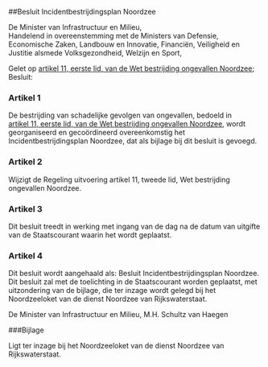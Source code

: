 <meta http-equiv='Content-Type' content='text/html; charset=utf-8' />

##Besluit Incidentbestrijdingsplan Noordzee

De Minister van Infrastructuur en Milieu,  
Handelend in overeenstemming met de Ministers van Defensie, Economische Zaken, Landbouw en Innovatie, Financiën, Veiligheid en Justitie alsmede Volksgezondheid, Welzijn en Sport,

Gelet op [artikel 11, eerste lid, van de Wet bestrijding ongevallen Noordzee](../../../../../wet/wet/bestrijding/ongevallen/noordzee/BWBR0005444/README.md);
Besluit:    

### Artikel  1  

De bestrijding van schadelijke gevolgen van ongevallen, bedoeld in [artikel 11, eerste lid, van de Wet bestrijding ongevallen Noordzee](../../../../../wet/wet/bestrijding/ongevallen/noordzee/BWBR0005444/README.md), wordt georganiseerd en gecoördineerd overeenkomstig het Incidentbestrijdingsplan Noordzee, dat als bijlage bij dit besluit is gevoegd. 

### Artikel  2  

Wijzigt de Regeling uitvoering artikel 11, tweede lid, Wet bestrijding ongevallen Noordzee. 

### Artikel  3  

Dit besluit treedt in werking met ingang van de dag na de datum van uitgifte van de Staatscourant waarin het wordt geplaatst. 

### Artikel  4  

Dit besluit wordt aangehaald als: Besluit Incidentbestrijdingsplan Noordzee. 
Dit besluit zal met de toelichting in de Staatscourant worden geplaatst, met uitzondering van de bijlage, die ter inzage wordt gelegd bij het Noordzeeloket van de dienst Noordzee van Rijkswaterstaat.  

De 
Minister van Infrastructuur en Milieu, 
M.H. Schultz van Haegen    

###Bijlage 

Ligt ter inzage bij het Noordzeeloket van de dienst Noordzee van Rijkswaterstaat.
